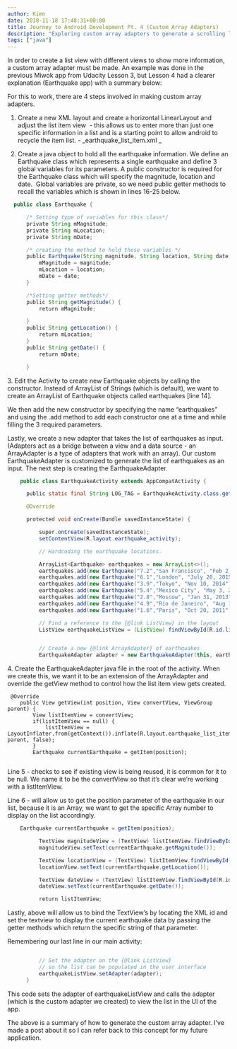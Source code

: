 ```yaml
---
author: Kien
date: 2018-11-18 17:48:31+00:00
title: Journey to Android Development Pt. 4 (Custom Array Adapters)
description: "Exploring custom array adapters to generate a scrolling list view."
tags: ["java"]
---
```


In order to create a list view with different views to show more information, a custom array adapter must be made. An example was done in the previous Miwok app from Udacity Lesson 3, but Lesson 4 had a clearer explanation (Earthquake app) with a summary below:

For this to work, there are 4 steps involved in making custom array adapters.

1. Create a new XML layout and create a horizontal LinearLayout and adjust the list item view  - this allows us to enter more than just one specific information in a list and is a starting point to allow android to recycle the item list. - _earthquake_list_item.xml
   _

2) Create a java object to hold all the earthquake information. We define an Earthquake class which represents a single earthquake and define 3 global variables for its parameters. A public constructor is required for the Earthquake class which will specify the magnitude, location and date.  Global variables are private, so we need public getter methods to recall the variables which is shown in lines 16-25 below.

```java
  public class Earthquake {

      /* Setting type of variables for this class*/
      private String mMagnitude;
      private String mLocation;
      private String mDate;

      /* creating the method to hold these variables */
      public Earthquake(String magnitude, String location, String date) {
          mMagnitude = magnitude;
          mLocation = location;
          mDate = date;
      }

      /*Setting getter methods*/
      public String getMagnitude() {
          return mMagnitude;

      }
      public String getLocation() {
          return mLocation;
      }
      public String getDate() {
          return mDate;

      }

```

3. Edit the Activity to create new Earthquake objects by calling the constructor. Instead of ArrayList of Strings (which is default), we want to create an ArrayList of Earthquake objects called earthquakes [line 14].

We then add the new constructor by specifying the name “earthquakes” and using the .add method to add each constructor one at a time and while filling the 3 required parameters.

Lastly, we create a new adapter that takes the list of earthquakes as input. (Adapters act as a bridge between a view and a data source - an ArrayAdapter is a type of adapters that work with an array). Our custom EarthquakeAdapter is customized to generate the list of earthquakes as an input. The next step is creating the EarthquakeAdapter.

```java
    public class EarthquakeActivity extends AppCompatActivity {

      public static final String LOG_TAG = EarthquakeActivity.class.getName();

      @Override

      protected void onCreate(Bundle savedInstanceState) {

          super.onCreate(savedInstanceState);
          setContentView(R.layout.earthquake_activity);

          // Hardcoding the earthquake locations.

          ArrayList<Earthquake> earthquakes = new ArrayList<>();
          earthquakes.add(new Earthquake("7.2","San Francisco", "Feb 2, 2016"));
          earthquakes.add(new Earthquake("6.1","London", "July 20, 2015"));
          earthquakes.add(new Earthquake("3.9","Tokyo", "Nov 10, 2014"));
          earthquakes.add(new Earthquake("5.4","Mexico City", "May 3, 2014"));
          earthquakes.add(new Earthquake("2.8","Moscow", "Jan 31, 2013"));
          earthquakes.add(new Earthquake("4.9","Rio de Janeiro", "Aug 19, 2012"));
          earthquakes.add(new Earthquake("1.6","Paris", "Oct 20, 2011"));

          // Find a reference to the {@link ListView} in the layout
          ListView earthquakeListView = (ListView) findViewById(R.id.list);


          // Create a new {@link ArrayAdapter} of earthquakes
          EarthquakeAdapter adapter = new EarthquakeAdapter(this, earthquakes);


```

4. Create the EarthquakeAdapter java file in the root of the activity. When we create this, we want it to be an extension of the ArrayAdapter and override the getView method to control how the list item view gets created.

```java{numberLines: true}
 @Override
    public View getView(int position, View convertView, ViewGroup parent) {
        View listItemView = convertView;
        if(listItemView == null) {
            listItemView = LayoutInflater.from(getContext()).inflate(R.layout.earthquake_list_item, parent, false);
        }
        Earthquake currentEarthquake = getItem(position);


```

Line 5 - checks to see if existing view is being reused, it is common for it to be null. We name it to be the convertView so that it’s clear we’re working with a listItemView.

Line 6 - will allow us to get the position parameter of the earthquake in our list, because it is an Array, we want to get the specific Array number to display on the list accordingly.

```java
    Earthquake currentEarthquake = getItem(position);

          TextView magnitudeView = (TextView) listItemView.findViewById(R.id.magnitude);
          magnitudeView.setText(currentEarthquake.getMagnitude());

          TextView locationView = (TextView) listItemView.findViewById(R.id.locaction);
          locationView.setText(currentEarthquake.getLocation());

          TextView dateView = (TextView) listItemView.findViewById(R.id.date);
          dateView.setText(currentEarthquake.getDate());

          return listItemView;

```

Lastly, above will allow us to bind the TextView’s by locating the XML id and set the textview to display the current earthquake data by passing the getter methods which return the specific string of that parameter.

Remembering our last line in our main activity:

```java

          // Set the adapter on the {@link ListView}
          // so the list can be populated in the user interface
          earthquakeListView.setAdapter(adapter);
      }

```

This code sets the adapter of earthquakeListView and calls the adapter (which is the custom adapter we created) to view the list in the UI of the app.

The above is a summary of how to generate the custom array adapter. I've made a post about it so I can refer back to this concept for my future application.
